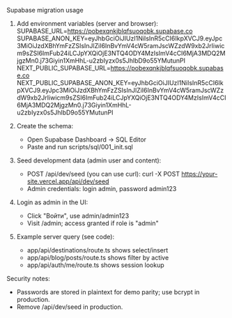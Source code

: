 Supabase migration usage

1. Add environment variables (server and browser):
   SUPABASE_URL=https://pobexqnkjblqfsuoqobk.supabase.co
   SUPABASE_ANON_KEY=eyJhbGciOiJIUzI1NiIsInR5cCI6IkpXVCJ9.eyJpc3MiOiJzdXBhYmFzZSIsInJlZiI6InBvYmV4cW5ramJscWZzdW9xb2JrIiwicm9sZSI6ImFub24iLCJpYXQiOjE3NTQ4ODY4MzIsImV4cCI6MjA3MDQ2MjgzMn0.j73Giyin1XmHhL-u2zbIyzx0s5JhlbD9o55YMutunPI
   NEXT_PUBLIC_SUPABASE_URL=https://pobexqnkjblqfsuoqobk.supabase.co
   NEXT_PUBLIC_SUPABASE_ANON_KEY=eyJhbGciOiJIUzI1NiIsInR5cCI6IkpXVCJ9.eyJpc3MiOiJzdXBhYmFzZSIsInJlZiI6InBvYmV4cW5ramJscWZzdW9xb2JrIiwicm9sZSI6ImFub24iLCJpYXQiOjE3NTQ4ODY4MzIsImV4cCI6MjA3MDQ2MjgzMn0.j73Giyin1XmHhL-u2zbIyzx0s5JhlbD9o55YMutunPI

2. Create the schema:
   - Open Supabase Dashboard → SQL Editor
   - Paste and run scripts/sql/001_init.sql

3. Seed development data (admin user and content):
   - POST /api/dev/seed (you can use curl):
     curl -X POST https://your-site.vercel.app/api/dev/seed
   - Admin credentials: login admin, password admin123

4. Login as admin in the UI:
   - Click "Войти", use admin/admin123
   - Visit /admin; access granted if role is "admin"

5. Example server query (see code):
   - app/api/destinations/route.ts shows select/insert
   - app/api/blog/posts/route.ts shows filter by active
   - app/api/auth/me/route.ts shows session lookup

Security notes:
- Passwords are stored in plaintext for demo parity; use bcrypt in production.
- Remove /api/dev/seed in production.

